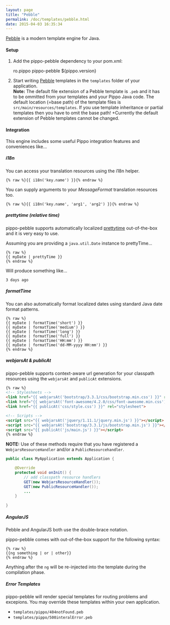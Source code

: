 ```yaml
---
layout: page
title: "Pebble"
permalink: /doc/templates/pebble.html
date: 2015-04-03 16:35:34
---
```


[Pebble][pebble] is a modern template engine for Java.

#### Setup

1) Add the pippo-pebble dependency to your pom.xml:

    <dependency>
        <groupId>ro.pippo</groupId>
        <artifactId>pippo-pebble</artifactId>
        <version>${pippo.version}</version>
    </dependency>

2)  Start writing [Pebble][pebble] templates in the `templates` folder of your application.  
**Note:** The default file extension of a Pebble template is `.peb` and it has to be ommitted from your templates and your Pippo Java code. The default location (=base path) of the template files is `src/main/resources/templates`. If you use template inheritance or partial templates then you have to omit the base path! 
+Currently the default extension of Pebble templates cannot be changed.

#### Integration

This engine includes some useful Pippo integration features and conveniences like... 

##### i18n

You can access your translation resources using the i18n helper.

    {% raw %}{{ i18n('key.name') }}{% endraw %}

You can supply arguments to your *MessageFormat* translation resources too.

    {% raw %}{{ i18n('key.name', 'arg1', 'arg2') }}{% endraw %}

##### prettytime (relative time)

pippo-pebble supports automatically localized [prettytime][prettytime] out-of-the-box and it is very easy to use.

Assuming you are providing a `java.util.Date` instance to prettyTime...

    {% raw %}
    {{ myDate | prettyTime }}
    {% endraw %}

Will produce something like...

    3 days ago

##### formatTime

You can also automatically format localized dates using standard Java date format patterns.

	{% raw %}
	{{ myDate | formatTime('short') }}
    {{ myDate | formatTime('medium') }}
    {{ myDate | formatTime('long') }}
    {{ myDate | formatTime('full') }}
    {{ myDate | formatTime('HH:mm') }}
    {{ myDate | formatTime('dd-MM-yyyy HH:mm') }}
    {% endraw %}

##### webjarsAt & publicAt

pippo-pebble supports context-aware url generation for your classpath resources using the `webjarsAt` and `publicAt` extensions.

```html
{% raw %}
<!-- Stylesheets -->
<link href="{{ webjarsAt('bootstrap/3.3.1/css/bootstrap.min.css') }}" rel="stylesheet">
<link href="{{ webjarsAt('font-awesome/4.2.0/css/font-awesome.min.css') }}" rel="stylesheet">
<link href="{{ publicAt('css/style.css') }}" rel="stylesheet">

<!-- Scripts -->
<script src="{{ webjarsAt('jquery/1.11.1/jquery.min.js') }}"></script>
<script src="{{ webjarsAt('bootstrap/3.3.1/js/bootstrap.min.js') }}"></script>
<script src="{{ publicAt('js/main.js') }}"></script>
{% endraw %}
```

**NOTE:** Use of these methods require that you have registered a `WebjarsResourceHandler` and/or a `PublicResourcehandler`.

```java
public class MyApplication extends Application {

	@Override
    protected void onInit() {
        // add classpath resource handlers
        GET(new WebjarsResourceHandler());
        GET(new PublicResourceHandler());
        ...
    }
    
}
```

##### AngularJS

Pebble and AngularJS both use the double-brace notation.

pippo-pebble comes with out-of-the-box support for the following syntax:

	{% raw %}
	{{ng something | or | other}}
	{% endraw %}

Anything after the `ng` will be re-injected into the template during the compilation phase.

##### Error Templates

pippo-pebble will render special templates for routing problems and excepions.  You may override these templates 
within your own application.

- `templates/pippo/404notFound.peb`
- `templates/pippo/500interalError.peb`

[pebble]: http://www.mitchellbosecke.com/pebble/home
[prettytime]: http://ocpsoft.org/prettytime
